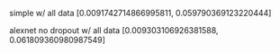 simple w/ all data
[0.0091742714866995811, 0.059790369123220444]

alexnet no dropout w/ all data
[0.009303106926381588, 0.061809360980987549]


